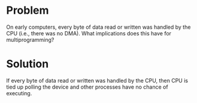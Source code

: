 # Problem
On early computers, every byte of data read or written was handled by the CPU (i.e., there was no DMA). What implications does this have for multiprogramming?
# Solution
If every byte of data read or written was handled by the CPU, then CPU is tied up polling the device and other processes have no chance of executing.



